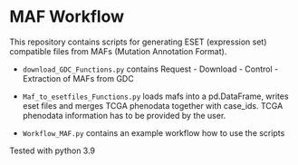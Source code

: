 # MAF Workflow

This repository contains scripts for generating ESET (expression set) compatible files from MAFs (Mutation Annotation Format).


* `download_GDC_Functions.py` contains Request - Download - Control - Extraction of MAFs from GDC


* `Maf_to_esetfiles_Functions.py` loads mafs into a pd.DataFrame, writes eset files and merges TCGA phenodata together with case_ids. TCGA phenodata information has to be provided by the user.

* `Workflow_MAF.py` contains an example workflow how to use the scripts

Tested with python 3.9 
